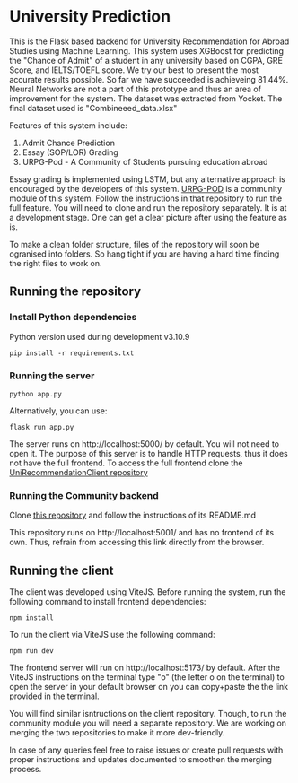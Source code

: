 # University Prediction
This is the Flask based backend for University Recommendation for Abroad Studies using Machine Learning. This system uses XGBoost for predicting the "Chance of Admit" of a student in any university based on CGPA, GRE Score, and IELTS/TOEFL score. We try our best to present the most accurate results possible. So far we have succeeded is achieveing 81.44%. Neural Networks are not a part of this prototype and thus an area of improvement for the system. The dataset was extracted from Yocket. The final dataset used is "Combineeed_data.xlsx"

Features of this system include:
1. Admit Chance Prediction
2. Essay (SOP/LOR) Grading
3. URPG-Pod - A Community of Students pursuing education abroad

Essay grading is implemented using LSTM, but any alternative approach is encouraged by the developers of this system.
[URPG-POD](https://github.com/kadulkaryash71/UniPredictionCommunity-v1) is a community module of this system. Follow the instructions in that repository to run the full feature. You will need to clone and run the repository separately. It is at a development stage. One can get a clear picture after using the feature as is.

To make a clean folder structure, files of the repository will soon be ogranised into folders. So hang tight if you are having a hard time finding the right files to work on.

## Running the repository

### Install Python dependencies
Python version used during development v3.10.9

```pip install -r requirements.txt```

### Running the server

```python app.py```

Alternatively, you can use:

```flask run app.py```

The server runs on http://localhost:5000/ by default. You will not need to open it. The purpose of this server is to handle HTTP requests, thus it does not have the full frontend. To access the full frontend clone the [UniRecommendationClient repository](https://github.com/kadulkaryash71/UniRecommendationClient "git clone in a separate folder")

### Running the Community backend
Clone [this repository](https://github.com/kadulkaryash71/UniPredictionCommunity-v1) and follow the instructions of its README.md

This repository runs on http://localhost:5001/ and has no frontend of its own. Thus, refrain from accessing this link directly from the browser.

## Running the client
The client was developed using ViteJS. Before running the system, run the following command to install frontend dependencies:

```npm install```

To run the client via ViteJS use the following command:

```npm run dev```

The frontend server will run on http://localhost:5173/ by default. After the ViteJS instructions on the terminal type "o" (the letter o on the terminal) to open the server in your default browser on you can copy+paste the the link provided in the terminal.

You will find similar isntructions on the client repository. Though, to run the community module you will need a separate repository. We are working on merging the two repositories to make it more dev-friendly.

In case of any queries feel free to raise issues or create pull requests with proper instructions and updates documented to smoothen the merging process.
